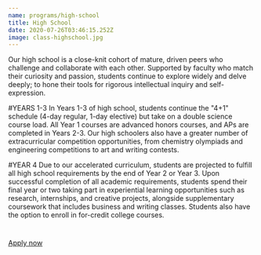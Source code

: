 ```yaml
---
name: programs/high-school
title: High School
date: 2020-07-26T03:46:15.252Z
image: class-highschool.jpg
---
```

Our high school is a close-knit cohort of mature, driven peers who challenge and collaborate with each other. Supported by faculty who match their curiosity and passion, students continue to explore widely and delve deeply; to hone their tools for rigorous intellectual inquiry and self-expression.

\#YEARS 1-3
In Years 1-3 of high school, students continue the "4+1" schedule (4-day regular, 1-day elective) but take on a double science course load. All Year 1 courses are advanced honors courses, and APs are completed in Years 2-3. Our high schoolers also have a greater number of extracurricular competition opportunities, from chemistry olympiads and engineering competitions to art and writing contests.

\#YEAR 4
Due to our accelerated curriculum, students are projected to fulfill all high school requirements by the end of Year 2 or Year 3. Upon successful completion of all academic requirements, students spend their final year or two taking part in experiential learning opportunities such as research, internships, and creative projects, alongside supplementary coursework that includes business and writing classes. Students also have the option to enroll in for-credit college courses.

<p style="margin-top:40px">
  <a class="submit-button" href="/admissions/apply">Apply now</a>
</p>